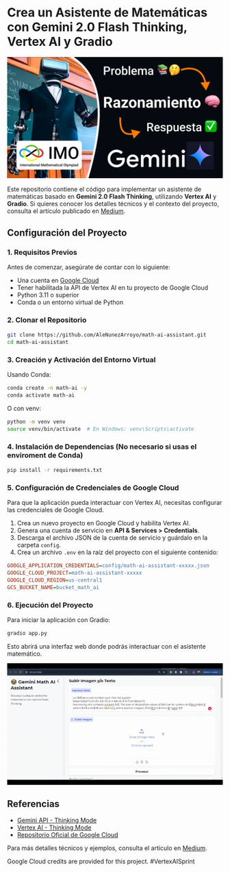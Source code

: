 # Crea un Asistente de Matemáticas con Gemini 2.0 Flash Thinking, Vertex AI y Gradio

![image](img/gemini.png)

Este repositorio contiene el código para implementar un asistente de matemáticas basado en **Gemini 2.0 Flash Thinking**, utilizando **Vertex AI** y **Gradio**. Si quieres conocer los detalles técnicos y el contexto del proyecto, consulta el artículo publicado en [Medium](https://medium.com/@AleNunezArroyo/crea-un-asistente-de-matem%C3%A1ticas-con-gemini-2-0-flash-thinking-y-vertex-ai-dd990ff7d665).

## Configuración del Proyecto

### 1. Requisitos Previos
Antes de comenzar, asegúrate de contar con lo siguiente:

- Una cuenta en [Google Cloud](https://console.cloud.google.com/)
- Tener habilitada la API de Vertex AI en tu proyecto de Google Cloud
- Python 3.11 o superior
- Conda o un entorno virtual de Python

### 2. Clonar el Repositorio
```bash
git clone https://github.com/AleNunezArroyo/math-ai-assistant.git
cd math-ai-assistant
```

### 3. Creación y Activación del Entorno Virtual
Usando Conda:
```bash
conda create -n math-ai -y
conda activate math-ai
```

O con venv:
```bash
python -m venv venv
source venv/bin/activate  # En Windows: venv\Scripts\activate
```

### 4. Instalación de Dependencias (No necesario si usas el enviroment de Conda)
```bash
pip install -r requirements.txt
```

### 5. Configuración de Credenciales de Google Cloud
Para que la aplicación pueda interactuar con Vertex AI, necesitas configurar las credenciales de Google Cloud.

1. Crea un nuevo proyecto en Google Cloud y habilita Vertex AI.
2. Genera una cuenta de servicio en **API & Services > Credentials**.
3. Descarga el archivo JSON de la cuenta de servicio y guárdalo en la carpeta `config`.
4. Crea un archivo `.env` en la raíz del proyecto con el siguiente contenido:

```ini
GOOGLE_APPLICATION_CREDENTIALS=config/math-ai-assistant-xxxxx.json
GOOGLE_CLOUD_PROJECT=math-ai-assistant-xxxxx
GOOGLE_CLOUD_REGION=us-central1
GCS_BUCKET_NAME=bucket_math_ai
```

### 6. Ejecución del Proyecto
Para iniciar la aplicación con Gradio:
```bash
gradio app.py
```
Esto abrirá una interfaz web donde podrás interactuar con el asistente matemático.

![image](img/demo.gif)

## Referencias
- [Gemini API - Thinking Mode](https://ai.google.dev/gemini-api/docs/thinking)
- [Vertex AI - Thinking Mode](https://cloud.google.com/vertex-ai/generative-ai/docs/thinking)
- [Repositorio Oficial de Google Cloud](https://github.com/GoogleCloudPlatform/generative-ai/blob/main/gemini/getting-started/intro_gemini_2_0_flash_thinking_mode.ipynb)

Para más detalles técnicos y ejemplos, consulta el artículo en [Medium](https://medium.com/@AleNunezArroyo/crea-un-asistente-de-matem%C3%A1ticas-con-gemini-2-0-flash-thinking-y-vertex-ai-dd990ff7d665).

Google Cloud credits are provided for this project. #VertexAISprint